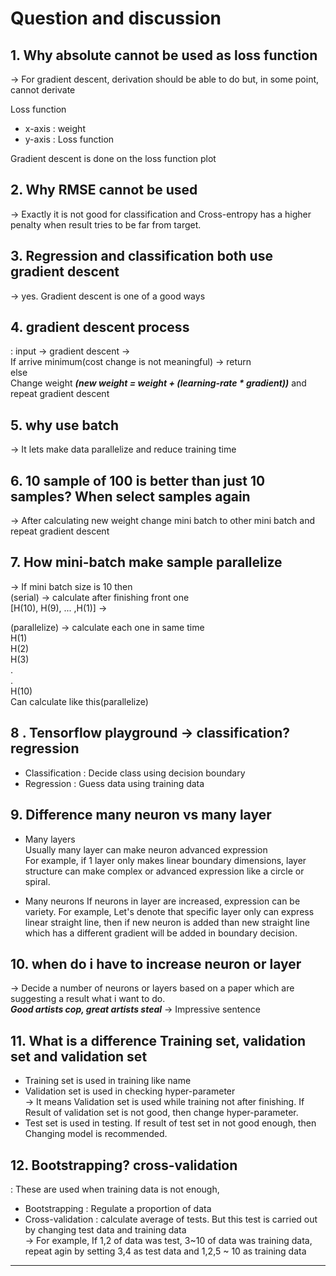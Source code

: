 # Question and discussion

## 1. Why absolute cannot be used as loss function

-> For gradient descent, derivation should be able to do but, in some point, cannot derivate

Loss function  

- x-axis : weight
- y-axis : Loss function  

Gradient descent is done on the loss function plot  

## 2. Why RMSE cannot be used

->  Exactly it is not good for classification and Cross-entropy has a higher penalty when result tries to be far from target.

## 3. Regression and classification both use gradient descent

-> yes. Gradient descent is one of a good ways

## 4. gradient descent process

: input -> gradient descent ->  
If arrive minimum(cost change is not meaningful) -> return  
else  
Change weight ***(new weight = weight + (learning-rate * gradient))*** and repeat gradient descent  

## 5. why use batch

-> It lets make data parallelize and reduce training time

## 6. 10 sample of 100 is better than just 10 samples? When select samples again

-> After calculating new weight change mini batch to other mini batch and repeat gradient descent  

## 7. How mini-batch make sample parallelize

-> If mini batch size is 10 then  
(serial) -> calculate after finishing front one  
[H(10), H(9), ... ,H(1)]  ->  

(parallelize) -> calculate each one in same time  
H(1)  
H(2)  
H(3)  
.  
.  
H(10)  
Can calculate like this(parallelize)  

## 8 . Tensorflow playground -> classification? regression

- Classification : Decide class using decision boundary
- Regression : Guess data using training data

## 9. Difference many neuron vs many layer

- Many layers  
Usually many layer can make neuron advanced expression  
For example, if 1 layer only makes linear boundary dimensions, layer structure can make complex or advanced expression like a circle or spiral.  

- Many neurons
If neurons in layer are increased, expression can be variety. For example, Let's denote that specific layer only can express linear straight line, then if new neuron is added than new straight line which has a different gradient will be added in boundary decision.  

## 10. when do i have to increase neuron or layer

-> Decide a number of neurons or layers based on a paper which are suggesting a result what i want to do.  
***Good artists cop, great artists steal*** -> Impressive sentence  

## 11. What is a difference Training set, validation set and validation set

- Training set is used in training like name
- Validation set is used in checking hyper-parameter  
-> It means Validation set is used while training not after finishing. If Result of validation set is not good, then change hyper-parameter.
- Test set is used in testing. If result of test set in not good enough, then Changing model is recommended.

## 12. Bootstrapping? cross-validation

: These are used when training data is not enough,

- Bootstrapping : Regulate a proportion of data
- Cross-validation : calculate average of tests. But this test is carried out by changing test data and training data  
-> For example, If 1,2 of data was test, 3~10 of data was training data, repeat agin by setting 3,4 as test data and 1,2,5 ~ 10 as training data  

---